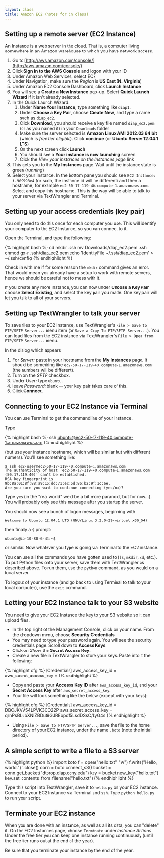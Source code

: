 ```yaml
---
layout: class
title: Amazon EC2 (notes for in class)
---
```


## Setting up a remote server (EC2 Instance)

An Instance is a web server in the cloud. That is, a computer living somewhere in an Amazon warehouse to which you have network access.

1. Go to [http://aws.amazon.com/console/](http://aws.amazon.com/console/)
2. Click **Sign in to the AWS Console**  and logon with your ID
3. Under Amazon Web Services, select EC2
4. Under Navigation, make sure the *Region* is **US East (N. Virginia)**
5. Under Amazon EC2 Console Dashboard, click **Launch Instance**
6. You will see a **Create a New Instance** pop-up. Select **Quick Launch Wizard** if it isn't already selected.
7. In the Quick Launch Wizard:
    1. Under **Name Your Instance**, type something like `diap1`.
    2. Under **Choose a Key Pair**, choose **Create New**, and type a name such as `diap_ec2`.
    3. Click **Download**, you should receive a key file named `diap_ec2.pem` (or as you named it) in your `Downloads` folder
	4. Make sure the server selected is **Amazon Linux AMI 2012.03 64 bit** (which is *free tier eligible*). Click **continue** (or **Ubuntu Server 12.04.1 LTS**)
    5. On the next screen click **Launch**
    6. You should see a **Your instance is now launching** screen
    7. Click the *View your instances on the Instances page* link
7. This gets you to the **My Instances** page. Wait until the instance state is green (*running*)
8. Select your instance. In the bottom pane you should see `EC2 Instance: i-909998e4` (or such, the instance id will be different) and then a hostname, for example `ec2-50-17-119-40.compute-1.amazonaws.com`. Select and copy this hostname. This is the way will be able to talk to your server via TextWrangler and Terminal.

## Setting up your access credentials (key pair)

You only need to do this once for each computer you use. This will identify your computer to the EC2 Instance, so you can connect to it.

Open the Terminal, and type the following:

{% highlight bash %}
cd
mkdir .ssh
mv Downloads/diap_ec2.pem .ssh
chmod go-r .ssh/diap_ec2.pem
echo 'IdentityFile ~/.ssh/diap_ec2.pem' > ~/.ssh/config
{% endhighlight %}

Check in with me if for some reason the `mkdir` command gives an error. That would mean you already have a setup to work with remote servers, hence we should be careful not to mess with it.

If you create any more instance, you can now under **Choose a Key Pair** choose **Select Existing**, and select the key pair you made. One key pair will let you talk to all of your servers.

## Setting up TextWrangler to talk your server

To save files to your EC2 instance, use TextWrangler's `File > Save to FTP/SFTP Server...` menu item (or `Save a Copy To FTP/SFTP Server...`). You can load files from the EC2 instance via TextWrangler's `File > Open from FTP/SFTP Server...` menu.

In the dialog which appears

1. For *Server:* paste in your hostname from the **My Instances** page. It should be something like `ec2-50-17-119-40.compute-1.amazonaws.com` (the numbers will be different).
2. Turn on the *SFTP* checkbox.
3. Under *User:* type `ubuntu`.
4. leave *Password:* blank -- your key pair takes care of this.
5. Click **Connect**.

## Connecting to your EC2 Instance via Terminal

You can use Terminal to get the commandline of your instance.

Type

{% highlight bash %}
ssh ubuntu@ec2-50-17-119-40.compute-1.amazonaws.com
{% endhighlight %}

(but use your instance hostname, which will be similar but with different numers). You’ll see something like:

    $ ssh ec2-user@ec2-50-17-119-40.compute-1.amazonaws.com
    The authenticity of host 'ec2-50-17-119-40.compute-1.amazonaws.com (50.17.119.40)' can't be established.
    RSA key fingerprint is 9b:8a:01:8f:88:a9:16:dd:71:ec:5d:86:b2:9f:1c:6e.
    Are you sure you want to continue connecting (yes/no)? 

Type `yes` (in the "real world" we'd be a bit more paranoid, but for now...). You will probably only see this message after you startup the server.

You should now see a bunch of logon messages, beginning with

    Welcome to Ubuntu 12.04.1 LTS (GNU/Linux 3.2.0-29-virtual x86_64)

then finally a `$` prompt:

    ubuntu@ip-10-80-6-44:~$ 

or similar. Now whatever you type is going via Terminal to the EC2 instance.

You can use all the commands you have gotten used to (`ls`, `mkdir`, `cd`, etc.). To put Python files onto your server, save them with TextWrangler as described above. To run them, use the `python` command, as you would on a local server.

To logout of your instance (and go back to using Terminal to talk to your local computer), use the `exit` command.

## Letting your EC2 Instance talk to your S3 website

You need to give your EC2 Instance the key to your S3 website so it can upload files.

* In the top right of the Management Console, click on your name. From the dropdown menu, choose **Security Credentials**
* You may need to type your password again. You will see the security credentials page. Scroll down to **Access Keys**
* Click on *Show* the **Secret Access Key**.
* Create a new file in TextWrangler to store your keys. Paste into it the following:

{% highlight cfg %}
[Credentials]
aws_access_key_id = 
aws_secret_access_key = 
{% endhighlight %}

* Copy and paste your **Accesss Key ID** after `aws_access_key_id`, and your **Secret Access Key** after `aws_secret_access_key`.
* Your file will look something like the below (except with your keys):

{% highlight cfg %}
[Credentials]
aws_access_key_id = DBCJKVV54LPVK3OO22P
aws_secret_access_key = qrnPsBLubXNlZBDut9GJREopdf5LsdDSsC/LyG4s
{% endhighlight %}

* Using `File > Save to FTP/SFTP Server...`, save the file to the home directory of your EC2 instance, under the name `.boto` (note the initial period).

## A simple script to write a file to a S3 server

{% highlight python %}
import boto
f = open("hello.txt", "w")
f.write("Hello, world.")
f.close()
conn = boto.connect_s3()
bucket = conn.get_bucket("dtorop.diap.ccny.edu")
key = bucket.new_key("hello.txt")
key.set_contents_from_filename("hello.txt")
{% endhighlight %}

Type this script into TextWrangler, save it to `hello.py` on your EC2 instance. Connect to your EC2 Instance via Terminal and `ssh`. Type `python hello.py` to run your script.

## Terminate your EC2 instance

When you are done with an instance, as well as all its data, you can "delete" it. On the EC2 Instances page, choose `Terminate` under *Instance Actions*. Under the free tier you can keep one instance running continuously (until the free tier runs out at the end of the year).

Be sure that you terminate your instance by the end of the year.
